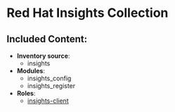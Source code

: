 Red Hat Insights Collection
===========================

## Included Content:

  - **Inventory source**:
    - insights
  - **Modules**:
    - insights_config
    - insights_register
  - **Roles**:
    - [insights-client](roles/insights-client/README.md)